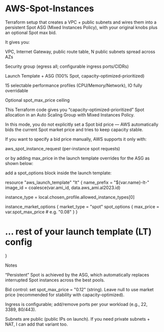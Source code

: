 # AWS-Spot-Instances
Terraform setup that creates a VPC + public subnets and wires them into a persistent Spot ASG (Mixed Instances Policy), with your original knobs plus an optional Spot max bid.

It gives you:

VPC, Internet Gateway, public route table, N public subnets spread across AZs

Security group (egress all; configurable ingress ports/CIDRs)

Launch Template + ASG (100% Spot, capacity-optimized-prioritized)

15 selectable performance profiles (CPU/Memory/Network), IO fully overridable

Optional spot_max_price ceiling










This Terraform code gives you “capacity-optimized-prioritized” Spot allocation in an Auto Scaling Group with Mixed Instances Policy.

In this mode, you do not explicitly set a Spot bid price — AWS automatically bids the current Spot market price and tries to keep capacity stable.

If you want to specify a bid price manually, AWS supports it only with:

aws_spot_instance_request (per-instance spot requests)

or by adding max_price in the launch template overrides for the ASG as shown below:

add a spot_options block inside the launch template:

resource "aws_launch_template" "lt" {
  name_prefix = "${var.name}-lt-"
  image_id    = coalesce(var.ami_id, data.aws_ami.al2023.id)

  instance_type = local.chosen_profile.allowed_instance_types[0]

  instance_market_options {
    market_type = "spot"
    spot_options {
      max_price = var.spot_max_price # e.g. "0.08"
    }
  }

  # ... rest of your launch template (LT) config
}

Notes

“Persistent” Spot is achieved by the ASG, which automatically replaces interrupted Spot instances across the best pools.

Bid control: set spot_max_price = "0.12" (string). Leave null to use market price (recommended for stability with capacity-optimized).

Ingress is configurable; add/remove ports per your workload (e.g., 22, 3389, 80/443).

Subnets are public (public IPs on launch). If you need private subnets + NAT, I can add that variant too.
